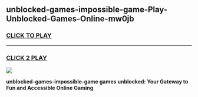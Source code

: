 
## unblocked-games-impossible-game-Play-Unblocked-Games-Online-mw0jb
<h3>
<a href="https://premium76.site?title=unblocked-games-impossible-game&ref=24A">CLICK TO PLAY</a></h3>
<hr>

<h3>
<a href="https://premium76.site?title=unblocked-games-impossible-game&ref=24A">CLICK 2 PLAY</a>
  
</h3>

<a href="https://premium76.site?title=unblocked-games-impossible-game&ref=24A"><img src="https://clearcache.store/games.png"></a>


**unblocked-games-impossible-game games unblocked: Your Gateway to Fun and Accessible Online Gaming**
